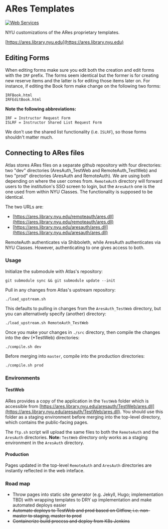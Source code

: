 # ARes Templates

[![Web Services](https://img.shields.io/badge/Owner-LITS%20Web%20Services-Black.svg)](https://shields.io/) 

NYU customizations of the ARes proprietary templates.

[https://ares.library.nyu.edu](https://ares.library.nyu.edu)

## Editing Forms

When editing forms make sure you edit both the creation and edit forms with the `IRF` prefix. The forms seem identical but the former is for creating new reserve items and the latter is for editing those items later on. For instance, if editing the Book form make change on the following two forms:

```
IRFBook.html
IRFEditBook.html
```

**Note the following abbreviations:**

```
IRF = Instructor Request Form
ISLRF = Instructor Shared List Request Form
```

We don't use the shared list functionality (i.e. `ISLRF`), so those forms shouldn't matter much.

## Connecting to ARes files

Atlas stores ARes files on a separate github repository with four directories: two "dev" directories (AresAuth_TestWeb and RemoteAuth_TestWeb) and two "prod" directories (AresAuth and RemoteAuth). We are using both depending on where the user comes from. `RemoteAuth` directory will forward users to the institution's SSO screen to login, but the `AresAuth` one is the one used from within NYU Classes. The functionality is supposed to be identical.

The two URLs are:

- [https://ares.library.nyu.edu/remoteauth/ares.dll](https://ares.library.nyu.edu/remoteauth/ares.dll)
- [https://ares.library.nyu.edu/aresauth/ares.dll](https://ares.library.nyu.edu/aresauth/ares.dll)

RemoteAuth authenticates via Shibboleth, while AresAuth authenticates via NYU Classes. However, authenticating to one gives access to both.

### Usage

Initialize the submodule with Atlas's repository:

```
git submodule sync && git submodule update --init
```

Pull in any changes from Atlas's upstream repository:

```
./load_upstream.sh
```

This defaults to pulling in changes from the `AresAuth_TestWeb` directory, but you can alternatively specify (another) directory:

```
./load_upstream.sh RemoteAuth_TestWeb
```

Once you make your changes in `./src` directory, then compile the changes into the dev (*TestWeb) directories:

```
./compile.sh dev
```

Before merging into `master`, compile into the production directories:

```
./compile.sh prod
```

### Environments

#### TestWeb

ARes provides a copy of the application in the `TestWeb` folder which is accessible from [https://ares.library.nyu.edu/aresauth/TestWeb/ares.dll](https://ares.library.nyu.edu/aresauth/TestWeb/ares.dll). You should use this folder as a staging environment before merging into the top-level directory, which contains the public-facing pages.

The `ftp.sh` script will upload the same files to both the `RemoteAuth` and the `AresAuth` directories. **Note:** `TestWeb` directory only works as a staging environment in the `AresAuth` directory.

#### Production

Pages updated in the top-level `RemoteAuth` and `AresAuth` directories are instantly reflected in the web inteface.

### Road map

- Throw pages into static site generator (e.g. Jekyll, Hugo; implementation TBD) with wrapping templates to DRY up implementation and make automated deploys easier
- ~~Automate deploys to TestWeb and prod based on Gitflow, i.e. non-master to staging, master to prod~~
- ~~Containerize build process and deploy from K8s Jenkins~~
